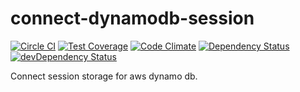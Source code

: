 # connect-dynamodb-session

[![Circle CI](https://circleci.com/gh/andysprout/connect-dynamodb-session.svg?style=svg)](https://circleci.com/gh/andysprout/connect-dynamodb-session)
[![Test Coverage](https://codeclimate.com/github/andysprout/connect-dynamodb-session/badges/coverage.svg)](https://codeclimate.com/github/andysprout/connect-dynamodb-session/coverage)
[![Code Climate](https://codeclimate.com/github/andysprout/connect-dynamodb-session/badges/gpa.svg)](https://codeclimate.com/github/andysprout/connect-dynamodb-session)
[![Dependency Status](https://david-dm.org/andysprout/connect-dynamodb-session.svg)](https://david-dm.org/andysprout/connect-dynamodb-session)
[![devDependency Status](https://david-dm.org/andysprout/connect-dynamodb-session/dev-status.svg)](https://david-dm.org/andysprout/connect-dynamodb-session#info=devDependencies)

Connect session storage for aws dynamo db.
